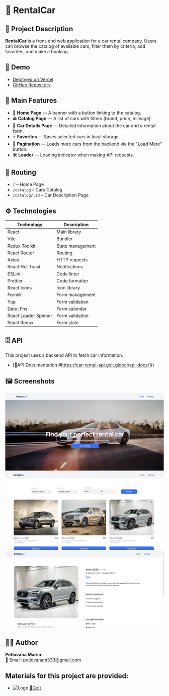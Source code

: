 # 🚗 RentalCar

## 📌 Project Description

**RentalCar** is a front-end web application for a car rental company.
Users can browse the catalog of available cars, filter them by
criteria, add favorites, and make a booking.

## 🔗 Demo

- [Deployed on Vercel](https://rental-car-silk.vercel.app)
- [GitHub Repository](https://github.com/Mariia-Petlovana-91/RentalCar)

## 📜 Main Features

- 📌 **Home Page** — A banner with a button linking to the catalog.
- 🚘 **Catalog Page** — A list of cars with filters (brand, price,
  mileage).
- 📝 **Car Details Page** — Detailed information about the car and a
  rental form.
- ⭐ **Favorites** — Saves selected cars in local storage.
- 🔄 **Pagination** — Loads more cars from the backend via the "Load
  More" button.
- 🛠 **Loader** — Loading indicator when making API requests.

## 📍 Routing

- `/` – Home Page
- `/catalog` – Cars Catalog
- `/catalog/:id` – Car Description Page

## ⚙️ Technologies

| Technology           | Description      |
| -------------------- | ---------------- |
| React                | Main library     |
| Vite                 | Bundler          |
| Redux Toolkit        | State management |
| React Router         | Routing          |
| Axios                | HTTP requests    |
| React Hot Toast      | Notifications    |
| ESLint               | Code linter      |
| Prettier             | Code formatter   |
| React Icons          | Icon library     |
| Formik               | Form management  |
| Yup                  | Form validation  |
| Date-Fns             | Form calendar    |
| React Loader Spinner | Form validation  |
| React Redux          | Form state       |

## 🗄 API

This project uses a backend API to fetch car information.

- [📜API Documentation #https://car-rental-api.goit.global/api-docs/]()

## 🖼 Screenshots

![Home Page](./pablic/home.png) ![Catalog Page](./pablic/catalog.png)
![Car Details Page](./pablic/detailCar.png)

## 👨‍💻 Author

**Petlovana Mariia**  
📧 Email: petlovanam333@gmail.com

## Materials for this project are provided:

- ![Logo](./pablic/logoGoit.png_|_width=100)
  [📜GoIt](https://www.googleadservices.com/pagead/aclk?sa=L&ai=DChcSEwi41Ku7y_GLAxXLR5EFHeuQBCEYABAAGgJscg&co=1&gclid=CjwKCAiA5pq-BhBuEiwAvkzVZeosMp0g2-bgZq1Ch3uh0NGc4OfYDqZrtSunzdDrkFV4zlC5XoE5iBoCRgYQAvD_BwE&ohost=www.google.com&cid=CAESVOD2eYjBowlv0Fzgm-qpiUS14QI2J21-y2o0MZfPmtHAtem227N_X1FC0US-b8V2TjURLS5v9H7miGGXN8JgKthxOW0GbkyOeFy0_M42g10NXQuEXw&sig=AOD64_28sKgTC_NgJp5Vv07ngXx-LQ25PA&q&adurl&ved=2ahUKEwibk6e7y_GLAxVQGxAIHVCaANsQ0Qx6BAgYEAE)
